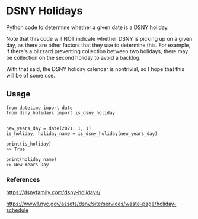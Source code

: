 # DSNY Holidays
Python code to determine whether a given date is a DSNY holiday.

Note that this code will NOT indicate whether DSNY is picking up on a given day, as there are other factors that they use to determine this. For example, if there's a blizzard preventing collection between two holidays, there may be collection on the second holiday to avoid a backlog.

With that said, the DSNY holiday calendar is nontrivial, so I hope that this will be of some use.

## Usage

```
from datetime import date
from dsny_holidays import is_dsny_holiday


new_years_day = date(2021, 1, 1)
is_holiday, holiday_name = is_dsny_holiday(new_years_day)

print(is_holiday)
>> True

print(holiday_name)
>> New Years Day
```

### References
https://dsnyfamily.com/dsny-holidays/

https://www1.nyc.gov/assets/dsny/site/services/waste-page/holiday-schedule
